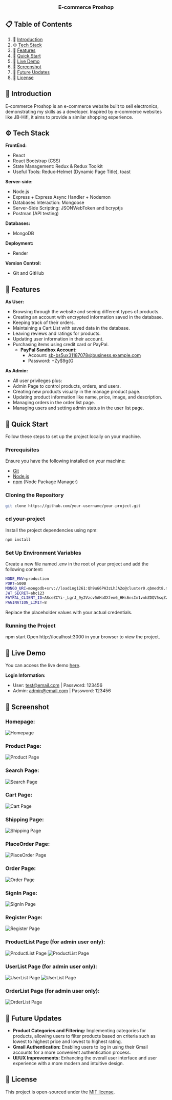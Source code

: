 <div align="center">
  <h3 align="center">E-commerce Proshop</h3>
</div>

## 📋 <a name="table">Table of Contents</a>

1. 🤖 [Introduction](#introduction)
2. ⚙️ [Tech Stack](#tech-stack)
3. 🔋 [Features](#features)
4. 🤸 [Quick Start](#quick-start)
5. 🔗 [Live Demo](#live-demo)
6. 🚀 [Screenshot](#screenshot)
7. 🔮 [Future Updates](#future-updates)
8. 📄 [License](#license)

## <a name="introduction">🤖 Introduction</a>

E-commerce Proshop is an e-commerce website built to sell electronics, demonstrating my skills as a developer. Inspired by e-commerce websites like JB-Hifi, it aims to provide a similar shopping experience.

## <a name="tech-stack">⚙️ Tech Stack</a>

**FrontEnd:**

- React
- React Bootstrap (CSS)
- State Management: Redux & Redux Toolkit
- Useful Tools: Redux-Helmet (Dynamic Page Title), toast

**Server-side:**

- Node.js
- Express + Express Async Handler + Nodemon
- Databases Interaction: Mongoose
- Server-Side Scripting: JSONWebToken and bcryptjs
- Postman (API testing)

**Databases:**

- MongoDB

**Deployment:**

- Render

**Version Control:**

- Git and GitHub

## <a name="features">🔋 Features</a>

**As User:**

- Browsing through the website and seeing different types of products.
- Creating an account with encrypted information saved in the database.
- Keeping track of their orders.
- Maintaining a Cart List with saved data in the database.
- Leaving reviews and ratings for products.
- Updating user information in their account.
- Purchasing items using credit card or PayPal.
  - **PayPal Sandbox Account:**
    - Account: sb-bs5ux31187078@business.example.com
    - Password: +Zy$9g{G

**As Admin:**

- All user privileges plus:
- Admin Page to control products, orders, and users.
- Creating new products visually in the manage product page.
- Updating product information like name, price, image, and description.
- Managing orders in the order list page.
- Managing users and setting admin status in the user list page.

## <a name="quick-start">🤸 Quick Start</a>

Follow these steps to set up the project locally on your machine.

### Prerequisites

Ensure you have the following installed on your machine:

- [Git](https://git-scm.com/)
- [Node.js](https://nodejs.org/en)
- [npm](https://www.npmjs.com/) (Node Package Manager)

### Cloning the Repository

```bash
git clone https://github.com/your-username/your-project.git
```

### cd your-project

Install the project dependencies using npm:

```bash
npm install
```

### Set Up Environment Variables

Create a new file named .env in the root of your project and add the following content:

```bash
NODE_ENV=production
PORT=5000
MONGO_URI=mongodb+srv://loading1261:Qh9uG6PA3zLhJA2o@cluster0.qbmedt8.mongodb.net/proshop?retryWrites=true&w=majority&appName=Cluster0
JWT_SECRET=abc123
PAYPAL_CLIENT_ID=ASceZCYi-_LgrJ_9y2Vzcv5AHaOXfem6_HHs6nsIm1vnhZDQV5sqZzvxp9cSCbiLF0QjutYEtK-RrK1q
PAGINATION_LIMIT=8
```

Replace the placeholder values with your actual credentials.

### Running the Project

npm start
Open http://localhost:3000 in your browser to view the project.

## <a name="live-demo">🔗 Live Demo</a>

You can access the live demo [here](https://proshop-bu4u.onrender.com).

**Login Information:**

- User: test@email.com | Password: 123456
- Admin: admin@email.com | Password: 123456

## <a name="screenshot">🚀 Screenshot</a>

### Homepage:

![Homepage](./frontend/public/screenshot/proshop_home.png)

### Product Page:

![Product Page](./frontend/public/screenshot/product.png)

### Search Page:

![Search Page](./frontend/public/screenshot/search.png)

### Cart Page:

![Cart Page](./frontend/public/screenshot/cart.png)

### Shipping Page:

![Shipping Page](./frontend/public/screenshot/shipping.png)

### PlaceOrder Page:

![PlaceOrder Page](./frontend/public/screenshot/placeorder.png)

### Order Page:

![Order Page](./frontend/public/screenshot/order.png)

### SignIn Page:

![SignIn Page](./frontend/public/screenshot/signin.png)

### Register Page:

![Register Page](./frontend/public/screenshot/register.png)

### ProductList Page (for admin user only):

![ProductList Page](./frontend/public/screenshot/productlist.png)
![ProductList Page](./frontend/public/screenshot/productlist1.png)

### UserList Page (for admin user only):

![UserList Page](./frontend/public/screenshot/userlist.png)
![UserList Page](./frontend/public/screenshot/userlist1.png)

### OrderList Page (for admin user only):

![OrderList Page](./frontend/public/screenshot/orderlist.png)

## <a name="future-updates">🔮 Future Updates</a>

- **Product Categories and Filtering:** Implementing categories for products, allowing users to filter products based on criteria such as lowest to highest price and lowest to highest rating.
- **Gmail Authentication:** Enabling users to log in using their Gmail accounts for a more convenient authentication process.
- **UI/UX Improvements:** Enhancing the overall user interface and user experience with a more modern and intuitive design.

## <a name="license">📄 License</a>

This project is open-sourced under the [MIT license](LICENSE).
